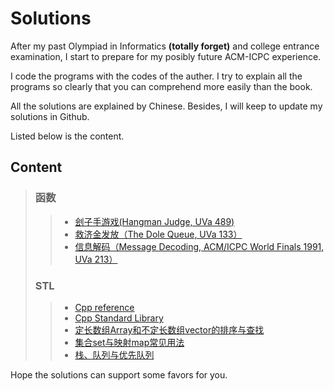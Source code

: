 # Solutions
After my past Olympiad in Informatics **(totally forget)** and college entrance examination, I start to prepare for my posibly future ACM-ICPC experience. 

I code the programs with the codes of the auther. I try to explain all the programs so clearly that you can comprehend more easily than the book.

All the solutions are explained by Chinese. Besides, I will keep to update my solutions in Github. 

Listed below is the content.

## Content
> ### 函数
> > * [刽子手游戏(Hangman Judge, UVa 489)](tests/UVa%20489%20刽子手游戏.md)
> > * [救济金发放（The Dole Queue, UVa 133）](tests/UVa%20133%20救济金发放.md)
> > * [信息解码（Message Decoding, ACM/ICPC World Finals 1991, UVa 213）](tests/UVa%20213%20信息解码.md)
> ### STL
> > * [Cpp reference](https://en.cppreference.com/w/cpp)
> > * [Cpp Standard Library](https://en.cppreference.com/w/cpp/header)
> > * [定长数组Array和不定长数组vector的排序与查找](tests/定长数组Array和不定长数组vector的排序与查找.md)
> > * [集合set与映射map常见用法](tests/集合set与映射map常见用法.md)
> > * [栈、队列与优先队列](tests/栈、队列与优先队列.md)

Hope the solutions can support some favors for you.

